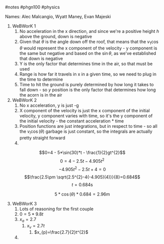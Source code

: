 #notes #phgn100 #physics

Names: Alec Malcangio, Wyatt Maney, Evan Majeski
1. WeBWorK  1
	1. No acceleration in the x direction, and since we're a positive height $h$ above the ground, down is negative
	2. Given that $\theta$ is the angle down off the roof, that means that the $v_{1}\cos\theta$ would represent the x component of the velocity - y component is the same but negative and based on the $\sin\theta$, as we've established that down is negative
	3. Y is the only factor that determines time in the air, so that must be used
	4. Range is how far it travels in x in a given time, so we need to plug in the time to determine
	5. Time to hit the ground is purely determined by how long it takes to fall down - so $y$ position is the only factor that determines how long the acorn is in the air
2. WeBWorK 2
	1. No x acceleration, y is just -g
	2. X component of the velocity is just the x component of the initial velocity, y component varies with time, so it's the y component of the initial velocity - the constant acceleration * time
	3. Position functions are just integrations, but in respect to time - so all the $v_{i}\cos(\theta)$ garbage is just constant, so the integrals are actually pretty straight forward
	4. 

$$0=4 - 5*\sin(30)*t - \frac{1}{2}gt^{2}$$
$$0=4-2.5t -4.905t^2$$
$$-4.905t^{2}-2.5t+4=0$$
$$\frac{2.5\pm \sqrt{2.5^{2}-4(-4.905)(4)}}{8}=0.684$$
$$t=0.684\text{s}$$

$$5*\cos(\theta)*0.684= 2.96\text{m}$$


3. WeBWorK 3
	1. Lots of reasoning for the first couple
	2. $0=5*9.8t$
	4. $x_{a}=2.7$
		1. $x_{v}=2.7t$
			1. $x_{p}=\frac{2.7}{2}t^{2}$
	5. 